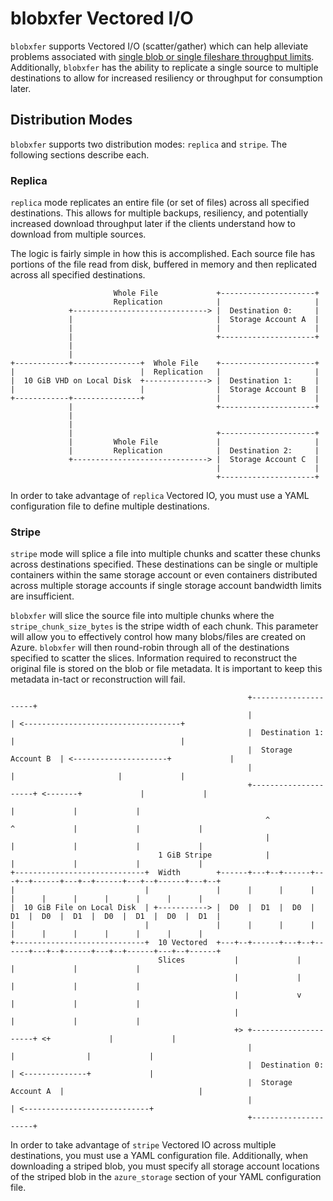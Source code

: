 # blobxfer Vectored I/O
`blobxfer` supports Vectored I/O (scatter/gather) which can help alleviate
problems associated with
[single blob or single fileshare throughput limits](https://docs.microsoft.com/en-us/azure/storage/storage-scalability-targets).
Additionally, `blobxfer` has the ability to replicate a single source to
multiple destinations to allow for increased resiliency or throughput for
consumption later.

## Distribution Modes
`blobxfer` supports two distribution modes: `replica` and `stripe`. The
following sections describe each.

### Replica
`replica` mode replicates an entire file (or set of files) across all
specified destinations. This allows for multiple backups, resiliency,
and potentially increased download throughput later if the clients understand
how to download from multiple sources.

The logic is fairly simple in how this is accomplished. Each source file
has portions of the file read from disk, buffered in memory and then
replicated across all specified destinations.

```
                       Whole File             +---------------------+
                       Replication            |                     |
             +------------------------------> |  Destination 0:     |
             |                                |  Storage Account A  |
             |                                |                     |
             |                                +---------------------+
             |
             |
+------------+---------------+  Whole File    +---------------------+
|                            |  Replication   |                     |
|  10 GiB VHD on Local Disk  +--------------> |  Destination 1:     |
|                            |                |  Storage Account B  |
+------------+---------------+                |                     |
             |                                +---------------------+
             |
             |
             |                                +---------------------+
             |         Whole File             |                     |
             |         Replication            |  Destination 2:     |
             +------------------------------> |  Storage Account C  |
                                              |                     |
                                              +---------------------+
```

In order to take advantage of `replica` Vectored IO, you must use a YAML
configuration file to define multiple destinations.

### Stripe
`stripe` mode will splice a file into multiple chunks and scatter these
chunks across destinations specified. These destinations can be single or
multiple containers within the same storage account or even containers
distributed across multiple storage accounts if single storage account
bandwidth limits are insufficient.

`blobxfer` will slice the source file into multiple chunks where the
`stripe_chunk_size_bytes` is the stripe width of each chunk. This parameter
will allow you to effectively control how many blobs/files are created on
Azure. `blobxfer` will then round-robin through all of the destinations
specified to scatter the slices. Information required to reconstruct the
original file is stored on the blob or file metadata. It is important to
keep this metadata in-tact or reconstruction will fail.

```
                                                     +---------------------+
                                                     |                     | <-----------------------------------+
                                                     |  Destination 1:     |                                     |
                                                     |  Storage Account B  | <---------------------+             |
                                                     |                     |                       |             |
                                                     +---------------------+ <-------+             |             |
                                                                                     |             |             |
                                                         ^             ^             |             |             |
                                                         |             |             |             |             |
                                 1 GiB Stripe            |             |             |             |             |
+-----------------------------+  Width        +------+---+--+------+---+--+------+---+--+------+---+--+------+---+--+
|                             |               |      |      |      |      |      |      |      |      |      |      |
|  10 GiB File on Local Disk  | +-----------> |  D0  |  D1  |  D0  |  D1  |  D0  |  D1  |  D0  |  D1  |  D0  |  D1  |
|                             |               |      |      |      |      |      |      |      |      |      |      |
+-----------------------------+  10 Vectored  +---+--+------+---+--+------+---+--+------+---+--+------+---+--+------+
                                 Slices           |             |             |             |             |
                                                  |             |             |             |             |
                                                  |             v             |             |             |
                                                  |                           |             |             |
                                                  +> +---------------------+ <+             |             |
                                                     |                     |                |             |
                                                     |  Destination 0:     | <--------------+             |
                                                     |  Storage Account A  |                              |
                                                     |                     | <----------------------------+
                                                     +---------------------+
```

In order to take advantage of `stripe` Vectored IO across multiple
destinations, you must use a YAML configuration file. Additionally, when
downloading a striped blob, you must specify all storage account locations
of the striped blob in the `azure_storage` section of your YAML
configuration file.
